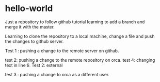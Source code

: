 # hello-world
Just a repository to follow github tutorial
learning to add a branch and merge it with the master.

Learning to clone the repository to a local machine, change a file and push the changes to github server.

Test 1 : pushing a change to the remote server on github.

test 2: pushing a change to the remote repository on orca. test 4: changing text in line 9.
Test 2: external

test 3 : pushing a change to orca as a different user. 



